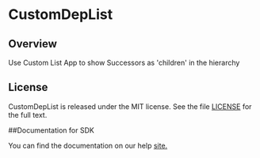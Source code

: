 CustomDepList
=========================

## Overview
Use Custom List App to show Successors as 'children' in the hierarchy

## License

CustomDepList is released under the MIT license.  See the file [LICENSE](./LICENSE) for the full text.

##Documentation for SDK

You can find the documentation on our help [site.](https://help.rallydev.com/apps/2.1/doc/)
